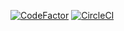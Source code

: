 [![CodeFactor](https://www.codefactor.io/repository/github/thepyrotechnic/stevens_shuttles/badge)](https://www.codefactor.io/repository/github/thepyrotechnic/stevens_shuttles)
[![CircleCI](https://circleci.com/gh/ThePyrotechnic/stevens_shuttles.svg?style=svg&circle-token=74c92ea9da982450d4dfae0b736e29d9e01bb05c)](https://circleci.com/gh/ThePyrotechnic/stevens_shuttles)